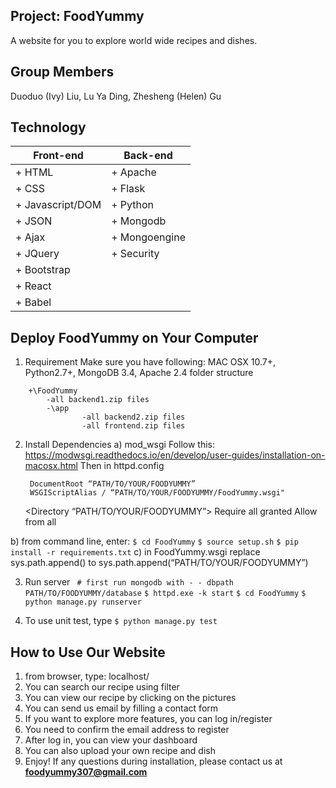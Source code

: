 ## Project: FoodYummy
A website for you to explore world wide recipes and dishes.
## Group Members
Duoduo (Ivy) Liu, Lu Ya Ding, Zhesheng (Helen) Gu
## Technology
| Front-end  |  Back-end |
| ------------ | -----------|
|+ HTML | + Apache	|
|+ CSS | + Flask |
|+ Javascript/DOM | + Python |
|+ JSON | + Mongodb |
|+ Ajax | + Mongoengine |
|+ JQuery | + Security |
|+ Bootstrap  |  	|
|+ 	React	| |
|+ Babel | |

## Deploy FoodYummy on Your Computer

1. Requirement
Make sure you have following:
 	MAC OSX 10.7+, Python2.7+, MongoDB 3.4, Apache 2.4
folder structure
```	
    +\FoodYummy
		-all backend1.zip files
		-\app
				-all backend2.zip files
				-all frontend.zip files
```
2. Install Dependencies
a) mod_wsgi
	Follow this: https://modwsgi.readthedocs.io/en/develop/user-guides/installation-on-macosx.html
	Then in httpd.config 
	
		DocumentRoot “PATH/TO/YOUR/FOODYUMMY”
		WSGIScriptAlias / “PATH/TO/YOUR/FOODYUMMY/FoodYummy.wsgi"
	<Directory “PATH/TO/YOUR/FOODYUMMY”>
  		  Require all granted
  		  Allow from all
		</Directory>

b) from command line, enter:
	`$ cd FoodYummy`
	`$ source setup.sh`
	`$ pip install -r requirements.txt`
c) in FoodYummy.wsgi
	replace sys.path.append() to sys.path.append(“PATH/TO/YOUR/FOODYUMMY”)

3. Run server 
	` # first run mongodb with - - dbpath PATH/TO/FOODYUMMY/database`
	`$ httpd.exe -k start`
	`$ cd FoodYummy`
	`$ python manage.py runserver`

4. To use unit test, type
	`$ python manage.py test`
## How to Use Our Website
1. from browser, type:
	localhost/
2. You can search our recipe using filter
3. You can view our recipe by clicking on the pictures
4. You can send us email by filling a contact form
5. If you want to explore more features, you can log in/register
6. You need to confirm the email address to register
7. After log in, you can view your dashboard
8. You can also upload your own recipe and dish
9. Enjoy! If any questions during installation, please contact us at **foodyummy307@gmail.com**

	

	

	
